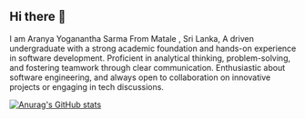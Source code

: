 ## Hi there 👋

I am Aranya Yoganantha Sarma From Matale , Sri Lanka, A driven undergraduate with a strong academic foundation and hands-on experience in software development. Proficient in analytical thinking, problem-solving, and fostering teamwork through clear communication. Enthusiastic about software engineering, and always open to collaboration on innovative projects or engaging in tech discussions.

[![Anurag's GitHub stats](https://github-readme-stats.vercel.app/api?username=Aranya2402)](https://github.com/anuraghazra/github-readme-stats)

